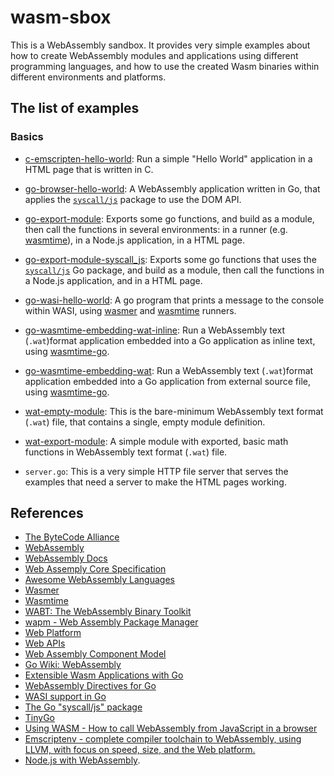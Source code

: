 # wasm-sbox

This is a WebAssembly sandbox.
It provides very simple examples about how to create WebAssembly modules and applications using different
programming languages, and how to use the created Wasm binaries within different environments and platforms.

## The list of examples

### Basics

- [c-emscripten-hello-world](c-emscripten-hello-world):
  Run a simple "Hello World" application in a HTML page that is written in C.

- [go-browser-hello-world](go-browser-hello-world):
  A WebAssembly application written in Go, that applies the [`syscall/js`](https://pkg.go.dev/syscall/js) package to use the DOM API.

- [go-export-module](go-export-module):
  Exports some go functions, and build as a module, then call the functions in several environments:
  in a runner (e.g. [wasmtime](https://wasmtime.dev/)), in a Node.js application, in a HTML page.
    
- [go-export-module-syscall_js](go-export-module-syscall_js):
  Exports some go functions that uses the [`syscall/js`](https://pkg.go.dev/syscall/js) Go package, and build as a module,
  then call the functions in a Node.js application, and in a HTML page.

- [go-wasi-hello-world](go-wasi-hello-world):
  A go program that prints a message to the console within WASI,
  using [wasmer](https://wasmer.io/) and [wasmtime](https://wasmtime.dev/) runners.

- [go-wasmtime-embedding-wat-inline](go-wasmtime-embedding-wat-inline):
  Run a WebAssembly text (`.wat`)format application embedded into a Go application as inline text,
  using [wasmtime-go](https://github.com/bytecodealliance/wasmtime-go).

- [go-wasmtime-embedding-wat](go-wasmtime-embedding-wat):
  Run a WebAssembly text (`.wat`)format application embedded into a Go application from external source file,
  using [wasmtime-go](https://github.com/bytecodealliance/wasmtime-go).

- [wat-empty-module](wat-empty-module):
  This is the bare-minimum WebAssembly text format (`.wat`) file, that contains a single, empty module definition.

- [wat-export-module](wat-export-module):
  A simple module with exported, basic math functions in WebAssembly text format (`.wat`) file.

- `server.go`:
  This is a very simple HTTP file server that serves the examples that need a server to make the HTML pages working.

## References

- [The ByteCode Alliance](https://bytecodealliance.org/)
- [WebAssembly](https://webassembly.org/)
- [WebAssembly Docs](https://developer.mozilla.org/en-US/docs/WebAssembly)
- [Web Assemply Core Specification](https://webassembly.github.io/spec/core/)
- [Awesome WebAssembly Languages](https://github.com/appcypher/awesome-wasm-langs)
- [Wasmer](https://wasmer.io/)
- [Wasmtime](https://wasmtime.dev/)
- [WABT: The WebAssembly Binary Toolkit](https://github.com/WebAssembly/wabt)
- [wapm - Web Assembly Package Manager](https://github.com/wasmerio/wapm-cli)
- [Web Platform](https://webplatform.github.io/)
- [Web APIs](https://developer.mozilla.org/en-US/docs/Web/API)
- [Web Assembly Component Model](https://component-model.bytecodealliance.org/)
- [Go Wiki: WebAssembly](https://go.dev/wiki/WebAssembly)
- [Extensible Wasm Applications with Go](https://go.dev/blog/wasmexport)
- [WebAssembly Directives for Go](https://pkg.go.dev/cmd/compile#hdr-WebAssembly_Directives)
- [WASI support in Go](https://go.dev/blog/wasi)
- [The Go "syscall/js" package](https://pkg.go.dev/syscall/js)
- [TinyGo](https://tinygo.org/)
- [Using WASM - How to call WebAssembly from JavaScript in a browser](https://tinygo.org/docs/guides/webassembly/wasm/)
- [Emscriptenv - complete compiler toolchain to WebAssembly, using LLVM, with focus on speed, size, and the Web platform.](https://emscripten.org/)
- [Node.js with WebAssembly](https://nodejs.org/en/learn/getting-started/nodejs-with-webassembly).
